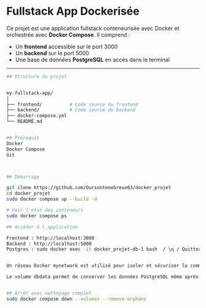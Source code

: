 # Fullstack App Dockerisée

Ce projet est une application fullstack conteneurisée avec Docker et orchestrée avec **Docker Compose**. Il comprend :

- Un **frontend** accessible sur le port 3000
- Un **backend** sur le port 5000
- Une base de données **PostgreSQL**  en accès dans le terminal

---

```bash
## Structure du projet


my-fullstack-app/
│
├── frontend/          # Code source du frontend
├── backend/           # Code source du backend
├── docker-compose.yml
└── README.md


## Prérequis 
Docker
Docker Compose
Git



## Démarrage

git clone https://github.com/Oursontenebreux03/docker_projet
cd docker_projet
sudo docker compose up --build -d 

# Voir l'état des conteneurs
sudo docker compose ps

## Accéder à l_application

Frontend : http://localhost:3000
Backend : http://localhost:5000
Postgres : sudo docker exec -it docker_projet-db-1 bash  / \q / Quitter le conteneur : exit


Un réseau Docker mynetwork est utilisé pour isoler et sécuriser la communication entre les services.

Le volume dbdata permet de conserver les données PostgreSQL même après un arrêt des conteneurs.


## Arrêt avec nettoyage complet
sudo docker compose down --volumes --remove-orphans
